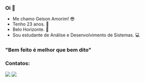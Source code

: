 ### Oi :wave:

- Me chamo Geison Amorim! :sunglasses:
- Tenho 23 anos. :balloon:
- Belo Horizonte. :pushpin:
- Sou estudante de Análise e Desenvolvimento de Sistemas. :computer:

### "Bem feito é melhor que bem dito"

### Contatos:

<div>
<a href = "https://mail.google.com/mail/u/0/#inbox"><img src="https://img.shields.io/badge/Gmail-D14836?style=for-the-badge&logo=gmail&logoColor=white" target="_blank"></a>
<a href="https://www.linkedin.com/in/geison-amorim/" target="_blank"><img src="https://img.shields.io/badge/-LinkedIn-%230077B5?style=for-the-badge&logo=linkedin&logoColor=white" target="_blank"></a>   
</div>

